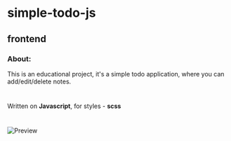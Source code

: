 # simple-todo-js
## frontend

### About:

This is an educational project, it's a simple todo application, where you can add/edit/delete notes.

#

Written on **Javascript**, for styles - **scss**

#

![Preview](https://i.ibb.co/XxPW2zX/2023-03-31-09-54-36.png)

